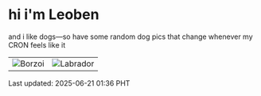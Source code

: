 # hi i'm Leoben

and i like dogs—so have some random dog pics that change whenever my CRON feels like it

|  |  |
|--------|----------|
| ![Borzoi](https://random-dog-vercel.vercel.app/api/random-borzoi?v=1750440977) | ![Labrador](https://random-dog-vercel.vercel.app/api/random-labrador?v=1750440977) |

Last updated: 2025-06-21 01:36 PHT

